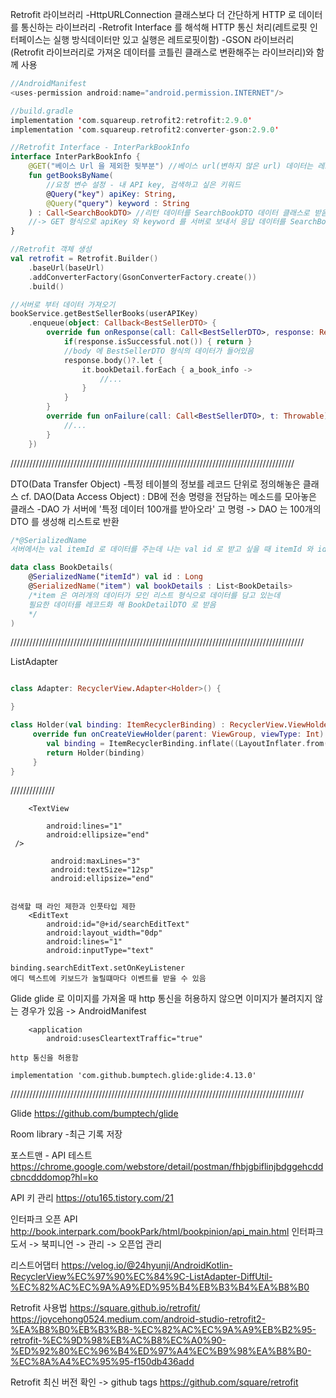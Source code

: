 Retrofit 라이브러리
-HttpURLConnection 클래스보다 더 간단하게 HTTP 로 데이터를 통신하는 라이브러리
-Retrofit Interface 를 해석해 HTTP 통신 처리(레트로핏 인터페이스는 실행 방식데이터만 있고 실행은 레트로핏이함)
-GSON 라이브러리(Retrofit 라이브러리로 가져온 데이터를 코틀린 클래스로 변환해주는 라이브러리)와 함께 사용

```kotlin
//AndroidManifest
<uses-permission android:name="android.permission.INTERNET"/>

//build.gradle
implementation 'com.squareup.retrofit2:retrofit:2.9.0'
implementation 'com.squareup.retrofit2:converter-gson:2.9.0'

//Retrofit Interface - InterParkBookInfo
interface InterParkBookInfo {
    @GET("베이스 Url 을 제외한 뒷부분") //베이스 url(변하지 않은 url) 데이터는 레트로핏 객체 생성 시 설정
    fun getBooksByName(
        //요청 변수 설정 - 내 API key, 검색하고 싶은 키워드
        @Query("key") apiKey: String,
        @Query("query") keyword : String
    ) : Call<SearchBookDTO> //리턴 데이터를 SearchBookDTO 데이터 클래스로 받음
    //-> GET 형식으로 apiKey 와 keyword 를 서버로 보내서 응답 데이터를 SearchBookDTO 로 받음
}

//Retrofit 객체 생성
val retrofit = Retrofit.Builder()
    .baseUrl(baseUrl)
    .addConverterFactory(GsonConverterFactory.create())
    .build()

//서버로 부터 데이터 가져오기
bookService.getBestSellerBooks(userAPIKey)
    .enqueue(object: Callback<BestSellerDTO> {
        override fun onResponse(call: Call<BestSellerDTO>, response: Response<BestSellerDTO>) {
            if(response.isSuccessful.not()) { return }
            //body 에 BestSellerDTO 형식의 데이터가 들어있음
            response.body()?.let {
                it.bookDetail.forEach { a_book_info ->
                    //...
                }
            }
        }
        override fun onFailure(call: Call<BestSellerDTO>, t: Throwable) {
            //...
        }
    })
```

//////////////////////////////////////////////////////////////////////////////////////////


DTO(Data Transfer Object)
-특정 테이블의 정보를 레코드 단위로 정의해놓은 클래스
cf. DAO(Data Access Object) : DB에 전송 명령을 전담하는 메소드를 모아놓은 클래스
-DAO 가 서버에 '특정 데이터 100개를 받아오라' 고 명령 -> DAO 는 100개의 DTO 를 생성해 리스트로 반환

```kotlin
/*@SerializedName
서버에서는 val itemId 로 데이터를 주는데 나는 val id 로 받고 싶을 때 itemId 와 id 를 매핑해주는 어노테이션*/

data class BookDetails(
    @SerializedName("itemId") val id : Long
    @SerializedName("item") val bookDetails : List<BookDetails>
    /*item 은 여러개의 데이터가 모인 리스트 형식으로 데이터를 담고 있는데
    필요한 데이터를 레코드화 해 BookDetailDTO 로 받음
    */
)
```

/////////////////////////////////////////////////////////////////////////////////////////////

ListAdapter

```kotlin

class Adapter: RecyclerView.Adapter<Holder>() {

}

class Holder(val binding: ItemRecyclerBinding) : RecyclerView.ViewHolder(binding.root) {
     override fun onCreateViewHolder(parent: ViewGroup, viewType: Int): Holder {
        val binding = ItemRecyclerBinding.inflate((LayoutInflater.from(parent.context), parent, false))
        return Holder(binding)
     }
}

```





//////////////
``` 텍스트 뷰가 길어저도 라인은 한개만 표시 할 때
    <TextView

        android:lines="1"
        android:ellipsize="end"
 />

         android:maxLines="3"
         android:textSize="12sp"
         android:ellipsize="end"


검색할 때 라인 제한과 인풋타입 제한
    <EditText
        android:id="@+id/searchEditText"
        android:layout_width="0dp"
        android:lines="1"
        android:inputType="text"

binding.searchEditText.setOnKeyListener
에디 텍스트에 키보드가 눌릴떄마다 이벤트를 받을 수 있음
```

Glide
glide 로 이미지를 가져올 때 http 통신을 허용하지 않으면 이미지가 불려지지 않는 경우가 있음
-> AndroidManifest
```
    <application
        android:usesCleartextTraffic="true"

http 통신을 허용함
```

`implementation 'com.github.bumptech.glide:glide:4.13.0'`


/////////////////////////////////////////////////////////////////////////////////////////////

Glide
https://github.com/bumptech/glide


Room library
-최근 기록 저장

포스트맨 - API 테스트
https://chrome.google.com/webstore/detail/postman/fhbjgbiflinjbdggehcddcbncdddomop?hl=ko

API 키 관리
https://otu165.tistory.com/21

인터파크 오픈 API
http://book.interpark.com/bookPark/html/bookpinion/api_main.html
인터파크 도서 -> 북피니언 -> 관리 -> 오픈업 관리

리스트어댑터
https://velog.io/@24hyunji/AndroidKotlin-RecyclerView%EC%97%90%EC%84%9C-ListAdapter-DiffUtil-%EC%82%AC%EC%9A%A9%ED%95%B4%EB%B3%B4%EA%B8%B0


Retrofit 사용법
https://square.github.io/retrofit/
https://joycehong0524.medium.com/android-studio-retrofit2-%EA%B8%B0%EB%B3%B8-%EC%82%AC%EC%9A%A9%EB%B2%95-retrofit-%EC%9D%98%EB%AC%B8%EC%A0%90-%ED%92%80%EC%96%B4%ED%97%A4%EC%B9%98%EA%B8%B0-%EC%8A%A4%EC%95%95-f150db436add

Retrofit 최신 버전 확인 -> github tags
https://github.com/square/retrofit
